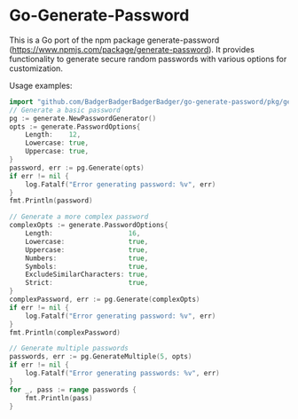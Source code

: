 # Go-Generate-Password 

This is a Go port of the npm package generate-password (https://www.npmjs.com/package/generate-password).
It provides functionality to generate secure random passwords with various options for customization.

Usage examples:
```go
import "github.com/BadgerBadgerBadgerBadger/go-generate-password/pkg/generate"
// Generate a basic password
pg := generate.NewPasswordGenerator()
opts := generate.PasswordOptions{
    Length:    12,
    Lowercase: true,
    Uppercase: true,
}
password, err := pg.Generate(opts)
if err != nil {
    log.Fatalf("Error generating password: %v", err)
}
fmt.Println(password)

// Generate a more complex password
complexOpts := generate.PasswordOptions{
    Length:                   16,
    Lowercase:                true,
    Uppercase:                true,
    Numbers:                  true,
    Symbols:                  true,
    ExcludeSimilarCharacters: true,
    Strict:                   true,
}
complexPassword, err := pg.Generate(complexOpts)
if err != nil {
    log.Fatalf("Error generating password: %v", err)
}
fmt.Println(complexPassword)

// Generate multiple passwords
passwords, err := pg.GenerateMultiple(5, opts)
if err != nil {
    log.Fatalf("Error generating passwords: %v", err)
}
for _, pass := range passwords {
    fmt.Println(pass)
}
```

